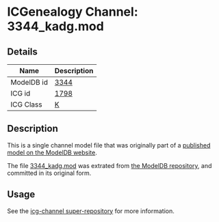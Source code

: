 # ICGenealogy Channel: 3344\_kadg.mod

## Details

Name | Description
---- | -----------
ModelDB id | [3344](http://senselab.med.yale.edu/ModelDB/ShowModel.cshtml?model=3344)
ICG id | [1798](http://icg.neurotheory.ox.ac.uk/channels/1/1798)
ICG Class | [K](http://icg.neurotheory.ox.ac.uk/channels/1)

## Description

This is a single channel model file that was originally part of a [published model on the ModelDB website](http://senselab.med.yale.edu/mModelDB/ShowModel.cshtml?model=3344).

The file [3344\_kadg.mod](3344_kadg.mod) was extrated from [the ModelDB repository](http://senselab.med.yale.edu/ModelDB/ShowModel.cshtml?model=3344), and committed in its original form.

## Usage

See the [icg-channel super-repository](https://github.com/icgenealogy/icg-channels) for more information.
